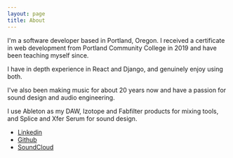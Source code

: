 ```yaml
---
layout: page
title: About
---
```


I'm a software developer based in Portland, Oregon. I received a certificate in web development from Portland Community College in 2019 and have been teaching myself since.

I have in depth experience in React and Django, and genuinely enjoy using both.

I've also been making music for about 20 years now and have a passion for sound design and audio engineering.

I use Ableton as my DAW, Izotope and Fabfilter products for mixing tools, and Splice and Xfer Serum for sound design.

- [Linkedin](https://www.linkedin.com/in/william-jeffreys-3678a126a/)
- [Github](https://github.com/wjeffreys96)
- [SoundCloud](https://soundcloud.com/yamsiz)